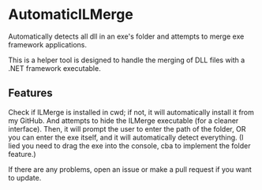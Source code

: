 # AutomaticILMerge
Automatically detects all dll in an exe's folder and attempts to merge exe framework applications.

This is a helper tool is designed to handle the merging of DLL files with a .NET framework executable.

## Features
Check if ILMerge is installed in cwd; if not, it will automatically install it from my GitHub. And attempts to hide the ILMerge executable (for a cleaner interface). 
Then, it will prompt the user to enter the path of the folder, OR you can enter the exe itself, and it will automatically detect everything. (I lied you need to drag the exe into the console, cba to implement the folder feature.)

If there are any problems, open an issue or make a pull request if you want to update. 
